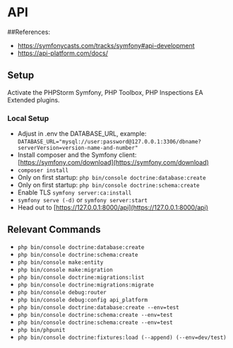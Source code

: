 # API

##References:
* https://symfonycasts.com/tracks/symfony#api-development
* https://api-platform.com/docs/


## Setup
Activate the PHPStorm Symfony, PHP Toolbox, PHP Inspections EA Extended plugins.

### Local Setup
* Adjust in .env the DATABASE_URL, example: ``DATABASE_URL="mysql://user:password@127.0.0.1:3306/dbname?serverVersion=version-name-and-number"``
* Install composer and the Symfony client: [https://symfony.com/download](https://symfony.com/download)
* ``composer install``
* Only on first startup: ``php bin/console doctrine:database:create``
* Only on first startup: ``php bin/console doctrine:schema:create``
* Enable TLS `symfony server:ca:install`
* ``symfony serve (-d)`` or ``symfony server:start``
* Head out to [https://127.0.0.1:8000/api](https://127.0.0.1:8000/api)


## Relevant Commands

* ``php bin/console doctrine:database:create``
* ``php bin/console doctrine:schema:create``
* ``php bin/console make:entity``
* ``php bin/console make:migration``
* ``php bin/console doctrine:migrations:list``
* ``php bin/console doctrine:migrations:migrate``
* ``php bin/console debug:router``
* ``php bin/console debug:config api_platform``
* ``php bin/console doctrine:database:create --env=test``
* ``php bin/console doctrine:schema:create --env=test``
* ``php bin/console doctrine:schema:create --env=test``
* ``php bin/phpunit``
* ``php bin/console doctrine:fixtures:load (--append) (--env=dev/test)``